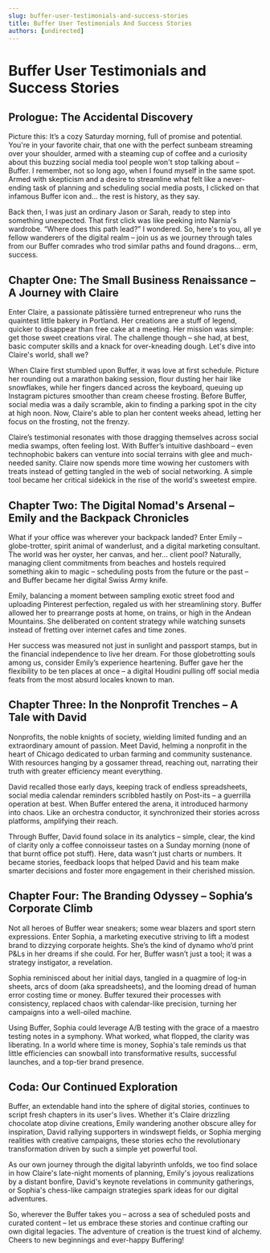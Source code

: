 ```yaml
---
slug: buffer-user-testimonials-and-success-stories
title: Buffer User Testimonials And Success Stories
authors: [undirected]
---
```



# Buffer User Testimonials and Success Stories

## Prologue: The Accidental Discovery

Picture this: It’s a cozy Saturday morning, full of promise and potential. You're in your favorite chair, that one with the perfect sunbeam streaming over your shoulder, armed with a steaming cup of coffee and a curiosity about this buzzing social media tool people won't stop talking about – Buffer. I remember, not so long ago, when I found myself in the same spot. Armed with skepticism and a desire to streamline what felt like a never-ending task of planning and scheduling social media posts, I clicked on that infamous Buffer icon and... the rest is history, as they say. 

Back then, I was just an ordinary Jason or Sarah, ready to step into something unexpected. That first click was like peeking into Narnia's wardrobe. “Where does this path lead?” I wondered. So, here's to you, all ye fellow wanderers of the digital realm – join us as we journey through tales from our Buffer comrades who trod similar paths and found dragons... erm, success.

## Chapter One: The Small Business Renaissance – A Journey with Claire

Enter Claire, a passionate pâtissière turned entrepreneur who runs the quaintest little bakery in Portland. Her creations are a stuff of legend, quicker to disappear than free cake at a meeting. Her mission was simple: get those sweet creations viral. The challenge though – she had, at best, basic computer skills and a knack for over-kneading dough. Let's dive into Claire's world, shall we?

When Claire first stumbled upon Buffer, it was love at first schedule. Picture her rounding out a marathon baking session, flour dusting her hair like snowflakes, while her fingers danced across the keyboard, queuing up Instagram pictures smoother than cream cheese frosting. Before Buffer, social media was a daily scramble, akin to finding a parking spot in the city at high noon. Now, Claire's able to plan her content weeks ahead, letting her focus on the frosting, not the frenzy.

Claire’s testimonial resonates with those dragging themselves across social media swamps, often feeling lost. With Buffer’s intuitive dashboard – even technophobic bakers can venture into social terrains with glee and much-needed sanity. Claire now spends more time wowing her customers with treats instead of getting tangled in the web of social networking. A simple tool became her critical sidekick in the rise of the world's sweetest empire.

## Chapter Two: The Digital Nomad's Arsenal – Emily and the Backpack Chronicles

What if your office was wherever your backpack landed? Enter Emily – globe-trotter, spirit animal of wanderlust, and a digital marketing consultant. The world was her oyster, her canvas, and her… client pool? Naturally, managing client commitments from beaches and hostels required something akin to magic – scheduling posts from the future or the past – and Buffer became her digital Swiss Army knife.

Emily, balancing a moment between sampling exotic street food and uploading Pinterest perfection, regaled us with her streamlining story. Buffer allowed her to prearrange posts at home, on trains, or high in the Andean Mountains. She deliberated on content strategy while watching sunsets instead of fretting over internet cafes and time zones.

Her success was measured not just in sunlight and passport stamps, but in the financial independence to live her dream. For those globetrotting souls among us, consider Emily’s experience heartening. Buffer gave her the flexibility to be ten places at once – a digital Houdini pulling off social media feats from the most absurd locales known to man.

## Chapter Three: In the Nonprofit Trenches – A Tale with David

Nonprofits, the noble knights of society, wielding limited funding and an extraordinary amount of passion. Meet David, helming a nonprofit in the heart of Chicago dedicated to urban farming and community sustenance. With resources hanging by a gossamer thread, reaching out, narrating their truth with greater efficiency meant everything. 

David recalled those early days, keeping track of endless spreadsheets, social media calendar reminders scribbled hastily on Post-its – a guerrilla operation at best. When Buffer entered the arena, it introduced harmony into chaos. Like an orchestra conductor, it synchronized their stories across platforms, amplifying their reach.

Through Buffer, David found solace in its analytics – simple, clear, the kind of clarity only a coffee connoisseur tastes on a Sunday morning (none of that burnt office pot stuff). Here, data wasn't just charts or numbers. It became stories, feedback loops that helped David and his team make smarter decisions and foster more engagement in their cherished mission.

## Chapter Four: The Branding Odyssey – Sophia’s Corporate Climb

Not all heroes of Buffer wear sneakers; some wear blazers and sport stern expressions. Enter Sophia, a marketing executive striving to lift a modest brand to dizzying corporate heights. She’s the kind of dynamo who’d print P&Ls in her dreams if she could. For her, Buffer wasn’t just a tool; it was a strategy instigator, a revelation.

Sophia reminisced about her initial days, tangled in a quagmire of log-in sheets, arcs of doom (aka spreadsheets), and the looming dread of human error costing time or money. Buffer texured their processes with consistency, replaced chaos with calendar-like precision, turning her campaigns into a well-oiled machine.

Using Buffer, Sophia could leverage A/B testing with the grace of a maestro testing notes in a symphony. What worked, what flopped, the clarity was liberating. In a world where time is money, Sophia's tale reminds us that little efficiencies can snowball into transformative results, successful launches, and a top-tier brand presence.

## Coda: Our Continued Exploration

Buffer, an extendable hand into the sphere of digital stories, continues to script fresh chapters in its user's lives. Whether it's Claire drizzling chocolate atop divine creations, Emily wandering another obscure alley for inspiration, David rallying supporters in windswept fields, or Sophia merging realities with creative campaigns, these stories echo the revolutionary transformation driven by such a simple yet powerful tool.

As our own journey through the digital labyrinth unfolds, we too find solace in how Claire's late-night moments of planning, Emily's joyous realizations by a distant bonfire, David's keynote revelations in community gatherings, or Sophia's chess-like campaign strategies spark ideas for our digital adventures.

So, wherever the Buffer takes you – across a sea of scheduled posts and curated content – let us embrace these stories and continue crafting our own digital legacies. The adventure of creation is the truest kind of alchemy. Cheers to new beginnings and ever-happy Buffering!